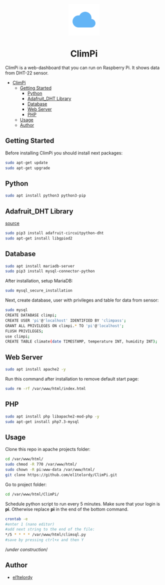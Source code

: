 <p align="center">
  <a href="https://github.com/el1telordy/ClimPi"><img src="https://raw.githubusercontent.com/el1telordy/ClimPi/main/ico.svg" height="100"></a>
</p>
<span align="center">
  
# ClimPi

</span>

ClimPi is a web-dashboard that you can run on Raspberry Pi. It shows data from DHT-22 sensor.

- [ClimPi](#ClimPi)
  - [Getting Started](#getting-started)
    - [Python](#python)
    - [Adafruit_DHT Library](#adafruit_dht-library)
    - [Database](#database)
    - [Web Server](#web-server)
    - [PHP](#php)
  - [Usage](#Usage)
  - [Author](#author)

## Getting Started

Before installing ClimPi you should install next packages:

```bash
sudo apt-get update
sudo apt-get upgrade
```

## Python
```bash
sudo apt install python3 python3-pip
```

## Adafruit_DHT Library
[source](https://github.com/adafruit/Adafruit_CircuitPython_DHT)
```bash
sudo pip3 install adafruit-circuitpython-dht
sudo apt-get install libgpiod2
```

## Database
```bash
sudo apt install mariadb-server
sudo pip3 install mysql-connector-python
```
After installation, setup MariaDB:
```bash
sudo mysql_secure_installation
```

Next, create database, user with privileges and table for data from sensor:
```bash
sudo mysql
CREATE DATABASE climpi;
CREATE USER 'pi'@'localhost' IDENTIFIED BY 'climpass';
GRANT ALL PRIVILEGES ON climpi.* TO 'pi'@'localhost';
FLUSH PRIVILEGES;
use climpi;
CREATE TABLE climate(date TIMESTAMP, temperature INT, humidity INT);
```

## Web Server
```bash
sudo apt install apache2 -y
```

Run this command after installation to remove default start page:
```bash
sudo rm -rf /var/www/html/index.html
```

## PHP
```bash
sudo apt install php libapache2-mod-php -y
sudo apt-get install php7.3-mysql
```

## Usage
Clone this repo in apache projects folder:
```bash
cd /var/www/html/
sudo chmod -R 770 /var/www/html/
sudo chown -R pi:www-data /var/www/html/
git clone https://github.com/el1telordy/ClimPi.git
```

Go to project folder:
```bash
cd /var/www/html/ClimPi/
```

Schedule python script to run every 5 minutes. Make sure that your login is **pi**. Otherwise replace **pi** in the end of the bottom command.
```bash
crontab -e
#enter 1 (nano editor)
#add next string to the end of the file:
*/5 * * * * /var/www/html/climsql.py
#save by pressing ctrl+x and then Y
```
/*under construction*/

## Author
- [el1telordy](https://github.com/el1telordy)
